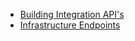 * [Building Integration API's](docs/generic.md)
* [Infrastructure Endpoints](docs/define/application_endpoints.md)